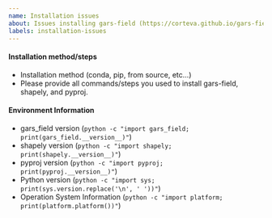 ```yaml
---
name: Installation issues
about: Issues installing gars-field (https://corteva.github.io/gars-field/stable/installation.html)
labels: installation-issues
---
```


<!-- Please search existing issues to avoid creating duplicates. -->

#### Installation method/steps
 - Installation method (conda, pip, from source, etc...)
 - Please provide all commands/steps you used to install gars-field, shapely, and pyproj.

#### Environment Information
 - gars_field version (`python -c "import gars_field; print(gars_field.__version__)"`)
 - shapely version (`python -c "import shapely; print(shapely.__version__)"`)
 - pyproj version (`python -c "import pyproj; print(pyproj.__version__)"`)
 - Python version (`python -c "import sys; print(sys.version.replace('\n', ' '))"`)
 - Operation System Information (`python -c "import platform; print(platform.platform())"`)
